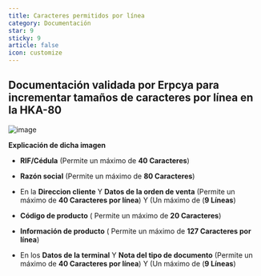 ```yaml
---
title: Caracteres permitidos por línea
category: Documentación
star: 9
sticky: 9
article: false
icon: customize
---
```


 Documentación validada por Erpcya para incrementar tamaños de caracteres por línea en la HKA-80
-

![image](https://media.discordapp.net/attachments/1234904521759522900/1237072317184741383/Impresora_Fiscal_HKA80.png?ex=663af9a0&is=6639a820&hm=a7eaa63edcfda4791bab50b9bd485a457cdf3de6d2371892de11e1196d532e1f&=&format=webp&quality=lossless&width=419&height=479)


**Explicación de dicha imagen**

 - **RIF/Cédula** (Permite un máximo de **40 Caracteres**)


- **Razón social** (Permite un máximo de **80 Caracteres**)

- En la **Direccion cliente** Y **Datos de la orden de venta** (Permite un máximo de **40 Caracteres por línea**) Y (Un máximo de (**9 Líneas**)

- **Código de producto** ( Permite un máximo de **20 Caracteres**)

- **Información de producto** ( Permite un máximo de **127 Caracteres por línea**)

- En los **Datos de la terminal** Y **Nota del tipo de documento**  (Permite un máximo de **40 Caracteres por línea**) Y (Un máximo de (**9 Líneas**)





